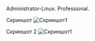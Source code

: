 Administrator-Linux. Professional.

Скриншот
![Скриншот1](https://github.com/user-attachments/assets/3d5421a2-d20e-4458-b6d3-227058c5512f)

Скриншот 2
![Скриншот1](https://github.com/user-attachments/assets/ae40126f-a0a7-4be3-abe0-45143c9ed3a5)
